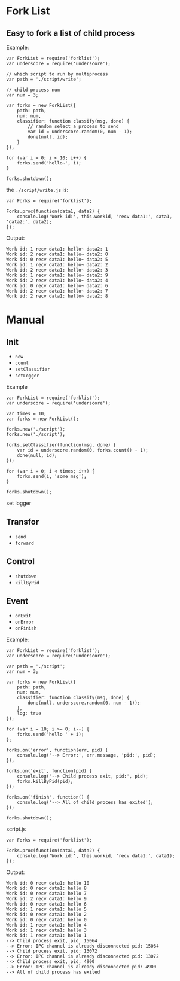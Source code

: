 Fork List
======================

Easy to fork a list of child process
------------------------------------

Example:

    var ForkList = require('forklist');
    var underscore = require('underscore');

    // which script to run by multiprocess
    var path = './script/write';

    // child process num
    var num = 3;

    var forks = new ForkList({
        path: path,
        num: num,
        classifier: function classify(msg, done) {
            // random select a process to send
            var id = underscore.random(0, num - 1);
            done(null, id);
        }
    });

    for (var i = 0; i < 10; i++) {
        forks.send('hello~', i);
    }

    forks.shutdown();

the `./script/write.js` is:

    var Forks = require('forklist');

    Forks.proc(function(data1, data2) {
        console.log('Work id:', this.workid, 'recv data1:', data1, 'data2:', data2);
    });

Output:

    Work id: 1 recv data1: hello~ data2: 1
    Work id: 2 recv data1: hello~ data2: 0
    Work id: 0 recv data1: hello~ data2: 5
    Work id: 1 recv data1: hello~ data2: 2
    Work id: 2 recv data1: hello~ data2: 3
    Work id: 1 recv data1: hello~ data2: 9
    Work id: 2 recv data1: hello~ data2: 4
    Work id: 0 recv data1: hello~ data2: 6
    Work id: 2 recv data1: hello~ data2: 7
    Work id: 2 recv data1: hello~ data2: 8

Manual
=====================

Init
------------------------------------

* `new`
* `count`
* `setClassifier`
* `setLogger`

Example

    var ForkList = require('forklist');
    var underscore = require('underscore');
    
    var times = 10;
    var forks = new ForkList();
    
    forks.new('./script');
    forks.new('./script');
    
    forks.setClassifier(function(msg, done) {
        var id = underscore.random(0, forks.count() - 1);
        done(null, id);
    });
    
    for (var i = 0; i < times; i++) {
        forks.send(i, 'some msg');
    }
    
    forks.shutdown();

set logger



Transfor
------------------------------------

* `send`
* `forward`

Control
------------------------------------

* `shutdown`
* `killByPid`

Event
------------------------------------

* `onExit`
* `onError`
* `onFinish`

Example:

    var ForkList = require('forklist');
    var underscore = require('underscore');
    
    var path = './script';
    var num = 3;
    
    var forks = new ForkList({
        path: path,
        num: num,
        classifier: function classify(msg, done) {
            done(null, underscore.random(0, num - 1));
        },
        log: true
    });
    
    for (var i = 10; i >= 0; i--) {
        forks.send('hello ' + i);
    };
    
    forks.on('error', function(err, pid) {
        console.log('--> Error:', err.message, 'pid:', pid);
    });
    
    forks.on('exit', function(pid) {
        console.log('--> Child process exit, pid:', pid);
        forks.killByPid(pid);
    });
    
    forks.on('finish', function() {
        console.log('--> All of child process has exited');
    });
    
    forks.shutdown();

script.js
    
    var Forks = require('forklist');

    Forks.proc(function(data1, data2) {
        console.log('Work id:', this.workid, 'recv data1:', data1);
    });

Output:

    Work id: 0 recv data1: hello 10
    Work id: 0 recv data1: hello 8
    Work id: 0 recv data1: hello 7
    Work id: 2 recv data1: hello 9
    Work id: 0 recv data1: hello 6
    Work id: 1 recv data1: hello 5
    Work id: 0 recv data1: hello 2
    Work id: 0 recv data1: hello 0
    Work id: 1 recv data1: hello 4
    Work id: 1 recv data1: hello 3
    Work id: 1 recv data1: hello 1
    --> Child process exit, pid: 15064
    --> Error: IPC channel is already disconnected pid: 15064
    --> Child process exit, pid: 13072
    --> Error: IPC channel is already disconnected pid: 13072
    --> Child process exit, pid: 4900
    --> Error: IPC channel is already disconnected pid: 4900
    --> All of child process has exited